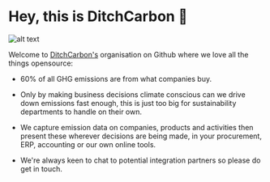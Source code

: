 <h1>Hey, this is DitchCarbon 👋</h1>

![alt text]([ditchcarbon_github.png](./ditchcarbln_github.png))

Welcome to [DitchCarbon's](https://ditchcarbon.com)  organisation on Github where we love all the things opensource:
- 60% of all GHG emissions are from what companies buy. 

- Only by making business decisions climate conscious can we drive down emissions fast enough, this is just too big for sustainability departments to handle on their own.

- We capture emission data on companies, products and activities then present these wherever decisions are being made, in your procurement, ERP, accounting or our own online tools. 

- We're always keen to chat to potential integration partners so please do get in touch.
